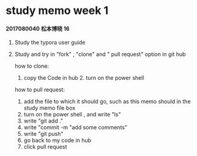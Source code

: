# study memo week 1

#### 2017080040 松本博晓 16

1. Study the typora user guide

2. Study and try in "fork" , "clone" and " pull request" option in git hub

   how to clone:

   	1. copy the Code in hub
    	2. turn on the power shell

   how to pull request:

   1. add the file to which it should go, such as this memo should in the study memo file box
   2. turn on the power shell , and write "ls"
   3. write "git add ."
   4. write "commit -m "add some comments"
   5. write "git push"
   6. go back to my code in hub
   7. click pull request

   

